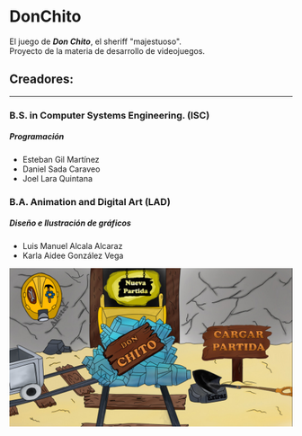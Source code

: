 # DonChito
El juego de ***Don Chito***, el sheriff "majestuoso".  
Proyecto de la materia de desarrollo de videojuegos.
## Creadores:
---
### B.S. in Computer Systems Engineering. (ISC) ###
##### Programación #####

- Esteban Gil Martínez  
- Daniel Sada Caraveo
- Joel Lara Quintana  

### B.A. Animation and Digital Art (LAD) ###
##### Diseño e Ilustración de gráficos #####

- Luis Manuel Alcala Alcaraz  
- Karla Aidee González Vega  
  
![Don Chito Main Screen](android/assets/Imagenes/DonChitoImage.jpg)
